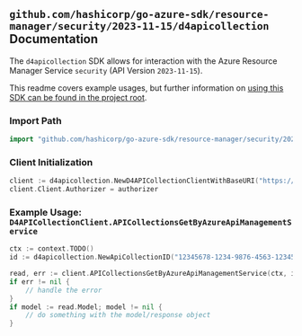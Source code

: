 
## `github.com/hashicorp/go-azure-sdk/resource-manager/security/2023-11-15/d4apicollection` Documentation

The `d4apicollection` SDK allows for interaction with the Azure Resource Manager Service `security` (API Version `2023-11-15`).

This readme covers example usages, but further information on [using this SDK can be found in the project root](https://github.com/hashicorp/go-azure-sdk/tree/main/docs).

### Import Path

```go
import "github.com/hashicorp/go-azure-sdk/resource-manager/security/2023-11-15/d4apicollection"
```


### Client Initialization

```go
client := d4apicollection.NewD4APICollectionClientWithBaseURI("https://management.azure.com")
client.Client.Authorizer = authorizer
```


### Example Usage: `D4APICollectionClient.APICollectionsGetByAzureApiManagementService`

```go
ctx := context.TODO()
id := d4apicollection.NewApiCollectionID("12345678-1234-9876-4563-123456789012", "example-resource-group", "serviceValue", "apiIdValue")

read, err := client.APICollectionsGetByAzureApiManagementService(ctx, id)
if err != nil {
	// handle the error
}
if model := read.Model; model != nil {
	// do something with the model/response object
}
```
